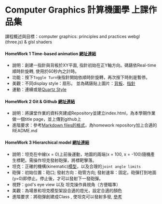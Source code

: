 # Computer Graphics 計算機圖學 上課作品集

課程概述與目標：computer graphics: principles and practices  webgl (three.js) & glsl shaders 


#### HomeWork 1 Time-based animation [網址連結](http://web.cse.ttu.edu.tw/jmchen/cg/fall17/hw1.htm)
- 說明：創建一指針與背板於XY平面, 指針初始在正Y軸方向。碼錶依Real-time順時針旋轉, 使用於60秒內之計時。
- 功能：按下`Toggle Turn`後指針開始依順時針旋轉，再次按下時則是暫停。
- 美觀：不同display style：扇形。 並為碼錶貼上圖片：[背板](https://i.imgur.com/Q1NeB5J.png)、[指針](https://i.imgur.com/QpvBr1S.png)
- 運動：連續或是[Quartz Style](https://www.youtube.com/watch?v=zBflo3UG6Og)


#### HomeWork 2 Git & Github [網址連結](http://web.cse.ttu.edu.tw/jmchen/cg/fall17/hw2-0.htm)
- 說明：將課堂作業的資料夾建成Repository並建立index.html，為本學期作業做一個title page，並上傳到github上
- 進階要求：參考[Markdown files的格式](https://help.github.com/articles/basic-writing-and-formatting-syntax/)，為homework repository加上合適的README.md 


#### HomeWork 3 Hierarchical model [網址連結](http://web.cse.ttu.edu.tw/jmchen/cg/fall17/hw3.htm)
- 說明：坦克在中線(x = 0)上前後運動，地圖的兩端(x = 100, x = -100)隨機產生標靶。需操作坦克發射砲彈，將標靶擊落。
- 坦克：正確的機構(kinematic)[模型](http://web.cse.ttu.edu.tw/jmchen/cg/fall17/tank.html)，以及合理的`joint angle limits`
- 砲彈：初始位置：砲口; 發射方向：砲管方向; 發射速率：固定。砲彈打到地面(y=0)即停止。停止後，才可以發射下一發砲彈。
- 視野：god's eye view 以及 坦克操作員視角（方便瞄準）
- 美觀：為場景和坦克模型架設合適的燈光，設定合適的顏色
- 進階要求：將砲彈創建成Class , 使坦克可以發射多發, [參考](https://docs.google.com/presentation/d/17tTiIvHCruuUXcSnboq1dPTnf0tQtg53xqUdj3nE2zw/edit#slide=id.p)